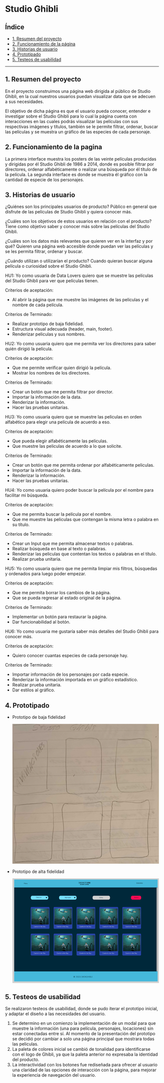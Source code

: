 # Studio Ghibli

## Índice

- [1. Resumen del proyecto](#1-resumen-del-proyecto)
- [2. Funcionamiento de la página](#2-funcionamiento-de-la-pagina)
- [3. Historias de usuario](#3-historias-de-usuario)
- [4. Prototipado](#4-prototipado)
- [5. Testeos de usabilidad](#5-testeos-de-usabilidad)

---

## 1. Resumen del proyecto

En el proyecto construimos una página web dirigida al público de Studio Ghibli, en la cual nuestros usuarios puedan visualizar data que se adecuen a sus necesidades.

El objetivo de dicha página es que el usuario pueda conocer, entender e investigar sobre el Studio Ghibli para lo cual la página cuenta con interacciones en las cuales podrás visualizar las películas con sus respectivas imágenes y títulos, también se le permite filtrar, ordenar, buscar las películas y se muestra un gráfico de las especies de cada personaje.

## 2. Funcionamiento de la pagina

La primera interface muestra los posters de las veinte películas producidas y dirigidas por él Studio Ghibli de 1986 a 2014, donde es posible filtrar por directores, ordenar alfabéticamente o realizar una búsqueda por él título de la película. La segunda interface es donde se muestra él gráfico con la cantidad de especie de los personajes.

## 3. Historias de usuario

¿Quiénes son los principales usuarios de producto?
Público en general que disfrute de las películas de Studio Ghibli y quiera conocer más.

¿Cuáles son los objetivos de estos usuarios en relación con el producto?
Tiene como objetivo saber y conocer más sobre las películas del Studio Ghibli.

¿Cuáles son los datos más relevantes que quieren ver en la interfaz y por qué?
Quieren una página web accesible donde puedan ver las películas y se les permita filtrar, ordenar y buscar.

¿Cuándo utilizan o utilizarían el producto?
Cuando quieran buscar alguna película o curiosidad sobre el Studio Ghibli.

HU1: Yo como usuaria de Data Lovers quiero que se muestre las películas del Studio Ghibli para ver que películas tienen.

Criterios de aceptación:

- Al abrir la página que me muestre las imágenes de las peliculas y el nombre de cada película.

Criterios de Terminado:

- Realizar prototipo de baja fidelidad.
- Estructura visual adecuada (header, main, footer).
- Renderizar peliculas y sus nombres.

HU2: Yo como usuaria quiero que me permita ver los directores para saber quién dirigió la película.

Criterios de aceptación:

- Que me permite verificar quien dirigió la película.
- Mostrar los nombres de los directores.

Criterios de Terminado:

- Crear un botón que me permita filtrar por director.
- Importar la información de la data.
- Renderizar la información.
- Hacer las pruebas unitarias.

HU3: Yo como usuaria quiero que se muestre las peliculas en orden alfabético para elegir una película de acuerdo a eso.

Criterios de aceptación:

- Que pueda elegir alfabéticamente las peliculas.
- Que muestre las peliculas de acuerdo a lo que solicite.

Criterios de Terminado:

- Crear un botón que me permita ordenar por alfabéticamente peliculas.
- Importar la información de la data.
- Renderizar la información.
- Hacer las pruebas unitarias.

HU4: Yo como usuaria quiero poder buscar la película por el nombre para facilitar mi búsqueda.

Criterios de aceptación:

- Que me permita buscar la película por el nombre.
- Que me muestre las peliculas que contengan la misma letra o palabra en su título.

Criterios de Terminado:

- Crear un Input que me permita almacenar textos o palabras.
- Realizar búsqueda en base al texto o palabras.
- Renderizar las peliculas que contentan los textos o palabras en el título.
- Realizar prueba unitaria.

HU5: Yo como usuaria quiero que me permita limpiar mis filtros, búsquedas y ordenados para luego poder empezar.

Criterios de aceptación:

- Que me permita borrar los cambios de la página.
- Que se pueda regresar al estado original de la página.

Criterios de Terminado:

- Implementar un botón para restaurar la página.
- Dar funcionabilidad al botón.

HU6: Yo como usuaria me gustaría saber más detalles del Studio Ghibli para conocer más.

Criterios de aceptación:

- Quiero conocer cuantas especies de cada personaje hay.

Criterios de Terminado:

- Importar información de los personajes por cada especie.
- Renderizar la información importada en un gráfico estadístico.
- Realizar prueba unitaria.
- Dar estilos al gráfico.

## 4. Prototipado

- Prototipo de baja fidelidad

  ![studioghibli-datalovers](p-baja-fidelidad.png)

- Prototipo de alta fidelidad

  ![studioghibli-datalovers](p-alta-fidelidad.png)

## 5. Testeos de usabilidad

Se realizaron testeos de usabilidad, donde se pudo iterar el prototipo inicial, y adaptar el diseño a las necesidades del usuario.

1. Se determino en un comienzo la implementación de un modal para que muestre la información (una para película, personajes, locaciones) sin estar conectadas entre sí. Al momento de la presentación del prototipo se decidió por cambiar a solo una página principal que mostrara todas las peliculas.
2. La paleta de colores inicial se cambió de tonalidad para identificarse con el logo de Ghibli, ya que la paleta anterior no expresaba la identidad del producto.
3. La interactividad con los botones fue rediseñada para ofrecer al usuario una claridad de las opciones de interacción con la página, para mejorar la experiencia de navegación del usuario.
